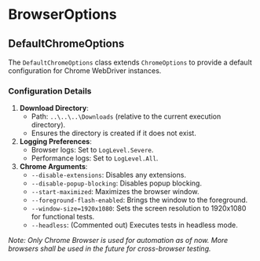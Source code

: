 # BrowserOptions

## **DefaultChromeOptions**
The `DefaultChromeOptions` class extends `ChromeOptions` to provide a default configuration for Chrome WebDriver instances.

### Configuration Details
1. **Download Directory**:
	- Path: `..\..\..\Downloads` (relative to the current execution directory).
	- Ensures the directory is created if it does not exist.
1. **Logging Preferences**:
	- Browser logs: Set to `LogLevel.Severe`.
	- Performance logs: Set to `LogLevel.All`.
1. **Chrome Arguments**:
	- `--disable-extensions`: Disables any extensions.
	- `--disable-popup-blocking`: Disables popup blocking.
	- `--start-maximized`: Maximizes the browser window.
	- `--foreground-flash-enabled`: Brings the window to the foreground.
	- `--window-size=1920x1080`: Sets the screen resolution to 1920x1080 for functional tests.
	- `--headless`: (Commented out) Executes tests in headless mode.

_Note: Only Chrome Browser is used for automation as of now. More browsers shall be used in the future for cross-browser testing._
